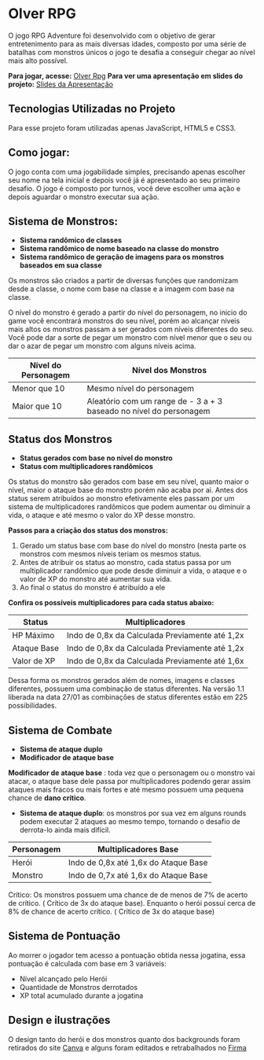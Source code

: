 # Olver RPG

O jogo RPG Adventure foi desenvolvido com o objetivo de gerar entretenimento para as mais diversas idades, composto por uma série de batalhas com monstros únicos o jogo te desafia a conseguir chegar ao nível mais alto possível.

**Para jogar, acesse:** [Olver Rpg](https://olivermatheus-dev.github.io/olver-rpg/)
**Para ver uma apresentação em slides do projeto:** [Slides da Apresentação](https://www.canva.com/design/DAFYzO2Mt2M/fsVmNyuY94l1ewCsrFA1nA/view?utm_content=DAFYzO2Mt2M&utm_campaign=designshare&utm_medium=link2&utm_source=sharebutton)

## Tecnologias Utilizadas no Projeto

Para esse projeto foram utilizadas apenas JavaScript, HTML5 e CSS3.

## Como jogar:

O jogo conta com uma jogabilidade simples, precisando apenas escolher seu nome na tela inicial e depois você já é apresentado ao seu primeiro desafio. O jogo é composto por turnos, você deve escolher uma ação e depois aguardar o monstro executar sua ação.

## Sistema de Monstros:

- **Sistema randômico de classes**
- **Sistema randômico de nome baseado na classe do monstro**
- **Sistema randômico de geração de imagens para os monstros baseados em sua classe**

Os monstros são criados a partir de diversas funções que randomizam desde a classe, o nome com base na classe e a imagem com base na classe.

O nível do monstro é gerado a partir do nível do personagem, no inicio do game você encontrará monstros do seu nível, porém ao alcançar níveis mais altos os monstros passam a ser gerados com níveis diferentes do seu. Você pode dar a sorte de pegar um monstro com nível menor que o seu ou dar o azar de pegar um monstro com alguns níveis acima.

| Nível do Personagem | Nível dos Monstros                                                 |
| ------------------- | ------------------------------------------------------------------ |
| Menor que 10        | Mesmo nível do personagem                                          |
| Maior que 10        | Aleatório com um range de - 3 a + 3 baseado no nível do personagem |

## Status dos Monstros

- **Status gerados com base no nível do monstro**
- **Status com multiplicadores randômicos**

Os status do monstro são gerados com base em seu nível, quanto maior o nível, maior o ataque base do monstro porém não acaba por ai. Antes dos status serem atribuídos ao monstro efetivamente eles passam por um sistema de multiplicadores randômicos que podem aumentar ou diminuir a vida, o ataque e até mesmo o valor do XP desse monstro.

**Passos para a criação dos status dos monstros:**

1.  Gerado um status base com base do nível do monstro (nesta parte os monstros com mesmos níveis teriam os mesmos status.
2.  Antes de atribuir os status ao monstro, cada status passa por um multiplicador randômico que pode desde diminuir a vida, o ataque e o valor de XP do monstro até aumentar sua vida.
3.  Ao final o status do monstro é atribuído a ele

**Confira os possíveis multiplicadores para cada status abaixo:**

| Status      | Multiplicadores                                |
| ----------- | ---------------------------------------------- |
| HP Máximo   | Indo de 0,8x da Calculada Previamente até 1,2x |
| Ataque Base | Indo de 0,8x da Calculada Previamente até 1,2x |
| Valor de XP | Indo de 0,8x da Calculada Previamente até 1,6x |

Dessa forma os monstros gerados além de nomes, imagens e classes diferentes, possuem uma combinação de status diferentes. Na versão 1.1 liberada na data 27/01 as combinações de status diferentes estão em 225 possibilidades.

## Sistema de Combate

- **Sistema de ataque duplo**
- **Modificador de ataque base**

**Modificador de ataque base** : toda vez que o personagem ou o monstro vai atacar, o ataque base dele passa por multiplicadores podendo gerar assim ataques mais fracos ou mais fortes e até mesmo possuem uma pequena chance de **dano crítico**.

- **Sistema de ataque duplo**: os monstros por sua vez em alguns rounds podem executar 2 ataques ao mesmo tempo, tornando o desafio de derrota-lo ainda mais difícil.

| Personagem | Multiplicadores Base                 |
| ---------- | ------------------------------------ |
| Herói      | Indo de 0,8x até 1,6x do Ataque Base |
| Monstro    | Indo de 0,7x até 1,6x do Ataque Base |

Crítico: Os monstros possuem uma chance de de menos de 7% de acerto de crítico. ( Crítico de 3x do ataque base). Enquanto o herói possuí cerca de 8% de chance de acerto crítico. ( Crítico de 3x do ataque base)

## Sistema de Pontuação

Ao morrer o jogador tem acesso a pontuação obtida nessa jogatina, essa pontuação é calculada com base em 3 variáveis:

- Nível alcançado pelo Herói
- Quantidade de Monstros derrotados
- XP total acumulado durante a jogatina

## Design e ilustrações

O design tanto do herói e dos monstros quanto dos backgrounds foram retirados do site [Canva](https://www.canva.com/pt_br/) e alguns foram editados e retrabalhados no [Firma](https://www.figma.com/)
